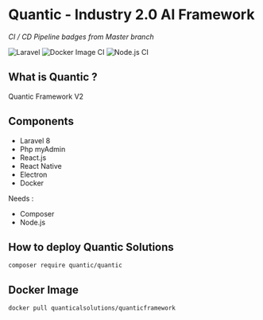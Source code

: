 # Quantic - Industry 2.0 AI Framework

<i>CI / CD Pipeline badges from Master branch</i>

![Laravel](https://github.com/Quantical-Solutions/Quantic-v2/workflows/Laravel/badge.svg)
![Docker Image CI](https://github.com/Quantical-Solutions/Quantic-v2/workflows/Docker%20Image%20CI/badge.svg)
![Node.js CI](https://github.com/Quantical-Solutions/Quantic-v2/workflows/Node.js%20CI/badge.svg)

<h2>What is Quantic ?</h2>

Quantic Framework V2
 
<h2>Components</h2>
<ul>
    <li>Laravel 8</li>
    <li>Php myAdmin</li>
    <li>React.js</li>
    <li>React Native</li>
    <li>Electron</li>
    <li>Docker</li>
</ul>

Needs : 
<ul>
    <li>Composer</li>
    <li>Node.js</li>
</ul>

<h2>How to deploy Quantic Solutions</h2>

<pre><code>composer require quantic/quantic</code></pre>

<h2>Docker Image</h2>

<pre><code>docker pull quanticalsolutions/quanticframework</code></pre>
